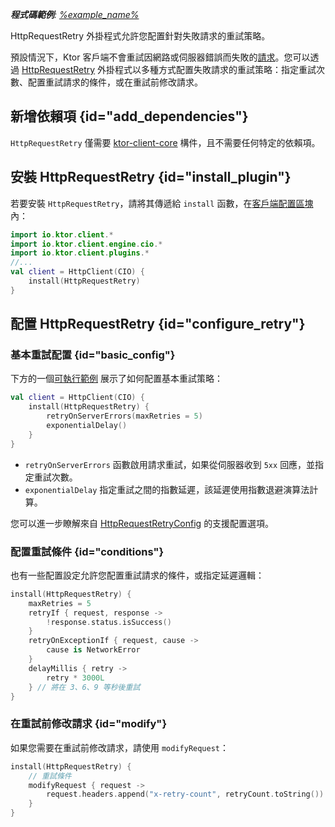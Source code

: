 [//]: # (title: 重試失敗的請求)

<show-structure for="chapter" depth="2"/>
<primary-label ref="client-plugin"/>

<tldr>
<var name="example_name" value="client-retry"/>
<p>
    <b>程式碼範例</b>:
    <a href="https://github.com/ktorio/ktor-documentation/tree/%ktor_version%/codeSnippets/snippets/%example_name%">
        %example_name%
    </a>
</p>
</tldr>

<link-summary>
HttpRequestRetry 外掛程式允許您配置針對失敗請求的重試策略。
</link-summary>

預設情況下，Ktor 客戶端不會重試因網路或伺服器錯誤而失敗的[請求](client-requests.md)。您可以透過
[HttpRequestRetry](https://api.ktor.io/ktor-client/ktor-client-core/io.ktor.client.plugins/-http-request-retry)
外掛程式以多種方式配置失敗請求的重試策略：指定重試次數、配置重試請求的條件，或在重試前修改請求。

## 新增依賴項 {id="add_dependencies"}
`HttpRequestRetry` 僅需要 [ktor-client-core](client-dependencies.md) 構件，且不需要任何特定的依賴項。

## 安裝 HttpRequestRetry {id="install_plugin"}

若要安裝 `HttpRequestRetry`，請將其傳遞給 `install` 函數，在[客戶端配置區塊](client-create-and-configure.md#configure-client)內：
```kotlin
import io.ktor.client.*
import io.ktor.client.engine.cio.*
import io.ktor.client.plugins.*
//...
val client = HttpClient(CIO) {
    install(HttpRequestRetry)
}
```

## 配置 HttpRequestRetry {id="configure_retry"}

### 基本重試配置 {id="basic_config"}

下方的一個[可執行範例](https://github.com/ktorio/ktor-documentation/tree/%ktor_version%/codeSnippets/snippets/client-retry) 展示了如何配置基本重試策略：

```kotlin
val client = HttpClient(CIO) {
    install(HttpRequestRetry) {
        retryOnServerErrors(maxRetries = 5)
        exponentialDelay()
    }
}
```

* `retryOnServerErrors` 函數啟用請求重試，如果從伺服器收到 `5xx` 回應，並指定重試次數。
* `exponentialDelay` 指定重試之間的指數延遲，該延遲使用指數退避演算法計算。

您可以進一步瞭解來自 [HttpRequestRetryConfig](https://api.ktor.io/ktor-client/ktor-client-core/io.ktor.client.plugins/-http-request-retry-config) 的支援配置選項。

### 配置重試條件 {id="conditions"}

也有一些配置設定允許您配置重試請求的條件，或指定延遲邏輯：

```kotlin
install(HttpRequestRetry) {
    maxRetries = 5
    retryIf { request, response ->
        !response.status.isSuccess()
    }
    retryOnExceptionIf { request, cause -> 
        cause is NetworkError 
    }
    delayMillis { retry -> 
        retry * 3000L 
    } // 將在 3、6、9 等秒後重試
}
```

### 在重試前修改請求 {id="modify"}

如果您需要在重試前修改請求，請使用 `modifyRequest`：

```kotlin
install(HttpRequestRetry) {
    // 重試條件
    modifyRequest { request ->
        request.headers.append("x-retry-count", retryCount.toString())
    }
}
```